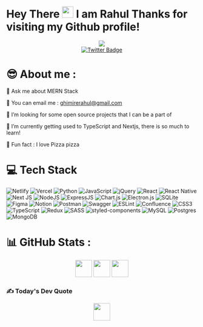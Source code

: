 <style>
  .devImage{
     width:43.923vw, 
     height:45.385vh
  }

</style>
<h1>
  Hey There
  <img src="https://media.giphy.com/media/hvRJCLFzcasrR4ia7z/giphy.gif" width="30px" height="30px"/>
  I am Rahul Thanks for visiting my Github profile!
</h1>

</div>
<div id="header" align="center">
  <div id="header" align="center">

  <!-- <img src="https://komarev.com/ghpvc/?username=rahul-ghimire-au6&style=flat-square&color=blue" alt=""/> -->
  </div>
  <img src="https://media.giphy.com/media/dWesBcTLavkZuG35MI/giphy.gif" class="devImage"/>
  <div id="badges">
  <!-- <a href="https://www.linkedin.com/in/abhijit-b97/" target="_blank">
    <img src="https://img.shields.io/badge/LinkedIn-%230077B5.svg?logo=linkedin&logoColor=white" alt="LinkedIn Badge"/>
  </a> -->
  <!-- <a href="https://medium.com/@abhijitbansode" target="_blank">
    <img src="https://img.shields.io/badge/Medium-12100E?logo=medium&logoColor=white" alt="Medium Badge"/>
  </a> -->
  <a href="https://twitter.com/rahulghimire159" target="_blank">
    <img src="https://img.shields.io/badge/Twitter-%231DA1F2.svg?logo=Twitter&logoColor=white" alt="Twitter Badge"/>
  </a>
</div>
  
</div>

# 😎 About me : 

💬  Ask me about MERN Stack

📩 You can email me : ghimirerahul@gmail.com

🤝 I’m looking for some open source projects that I can be a part of

🌱 I’m currently getting used to TypeScript and Nextjs, there is so much to learn!

<!-- 👨‍💻 All of my projects are available at https://abhijit-b.vercel.app/ -->

🍕 Fun fact : I love Pizza pizza

# 💻 Tech Stack
![Netlify](https://img.shields.io/badge/netlify-%23000000.svg?style=for-the-badge&logo=netlify&logoColor=#00C7B7) ![Vercel](https://img.shields.io/badge/vercel-%23000000.svg?style=for-the-badge&logo=vercel&logoColor=white) ![Python](https://img.shields.io/badge/python-3670A0?style=for-the-badge&logo=python&logoColor=ffdd54) ![JavaScript](https://img.shields.io/badge/javascript-%23323330.svg?style=for-the-badge&logo=javascript&logoColor=%23F7DF1E) ![jQuery](https://img.shields.io/badge/jQuery-0769AD?style=for-the-badge&logo=jquery&logoColor=white) ![React](https://img.shields.io/badge/react-%2320232a.svg?style=for-the-badge&logo=react&logoColor=%2361DAFB) ![React Native](https://img.shields.io/badge/react_native-%2320232a.svg?style=for-the-badge&logo=react&logoColor=%2361DAFB) ![Next JS](https://img.shields.io/badge/Next-black?style=for-the-badge&logo=next.js&logoColor=white) ![NodeJS](https://img.shields.io/badge/node.js-6DA55F?style=for-the-badge&logo=node.js&logoColor=white) ![ExpressJS](https://img.shields.io/badge/Express.js-404D59?style=for-the-badge) ![Chart.js](https://img.shields.io/badge/chart.js-F5788D.svg?style=for-the-badge&logo=chart.js&logoColor=white) ![Electron.js](https://img.shields.io/badge/Electron-191970?style=for-the-badge&logo=Electron&logoColor=white) ![SQLite](https://img.shields.io/badge/sqlite-%2307405e.svg?style=for-the-badge&logo=sqlite&logoColor=white) 	![Figma](https://img.shields.io/badge/figma-%23F24E1E.svg?style=for-the-badge&logo=figma&logoColor=white) ![Notion](https://img.shields.io/badge/Notion-%23000000.svg?style=for-the-badge&logo=notion&logoColor=white) ![Postman](https://img.shields.io/badge/Postman-FF6C37?style=for-the-badge&logo=postman&logoColor=white) ![Swagger](https://img.shields.io/badge/-Swagger-%23Clojure?style=for-the-badge&logo=swagger&logoColor=white) ![ESLint](https://img.shields.io/badge/ESLint-4B3263?style=for-the-badge&logo=eslint&logoColor=white) ![Confluence](https://img.shields.io/badge/confluence-%23172BF4.svg?style=for-the-badge&logo=confluence&logoColor=white) ![CSS3](https://img.shields.io/badge/css3-%231572B6.svg?style=for-the-badge&logo=css3&logoColor=white) ![TypeScript](https://img.shields.io/badge/typescript-%23007ACC.svg?style=for-the-badge&logo=typescript&logoColor=white) ![Redux](https://img.shields.io/badge/redux-%23593d88.svg?style=for-the-badge&logo=redux&logoColor=white) ![SASS](https://img.shields.io/badge/SASS-hotpink.svg?style=for-the-badge&logo=SASS&logoColor=white) ![styled-components](https://img.shields.io/badge/styled--components-DB7093?style=for-the-badge&logo=styled-components&logoColor=white) ![MySQL](https://img.shields.io/badge/mysql-%2300f.svg?style=for-the-badge&logo=mysql&logoColor=white) ![Postgres](https://img.shields.io/badge/postgres-%23316192.svg?style=for-the-badge&logo=postgresql&logoColor=white) ![MongoDB](https://img.shields.io/badge/MongoDB-%234ea94b.svg?style=for-the-badge&logo=mongodb&logoColor=white)

# 📊 GitHub Stats :
<div id="header" align="center">
  <img src="https://github-readme-stats.vercel.app/api?username=rahul-ghimire-au6&theme=monokai&hide_border=true&include_all_commits=true&count_private=true" width="43.923vw" height="45.385vh"/>
    <img src="https://github-readme-streak-stats.herokuapp.com/?user=rahul-ghimire-au6&theme=monokai&hide_border=true" width="43.923vw" height="45.385vh"/>
    <img src="https://github-readme-stats.vercel.app/api/top-langs/?username=rahul-ghimire-au6&theme=monokai&hide_border=true&include_all_commits=true&count_private=true&layout=compact" width="43.923vw" height="45.385vh"/>
</div>
  
### ✍️ Today's Dev Quote
<div id="header" align="center">
  <img src="https://quotes-github-readme.vercel.app/api?type=horizontal&theme=radical" width="43.923vw" height="45.385vh"/>
</div>
